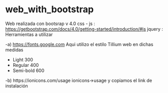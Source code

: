 # web_with_bootstrap
Web realizada con bootsrap v 4.0
css - js : https://getbootstrap.com/docs/4.0/getting-started/introduction/#js
jquery : <link rel="stylesheet" href="https://maxcdn.bootstrapcdn.com/bootstrap/4.0.0/css/bootstrap.min.css" integrity="sha384-Gn5384xqQ1aoWXA+058RXPxPg6fy4IWvTNh0E263XmFcJlSAwiGgFAW/dAiS6JXm" crossorigin="anonymous">
Herramientas a utilizar

-a) https://fonts.google.com
  Aqui utilizo el estilo Tillium web en dichas medidas <br>
  <ul>
  <li>Light 300</li>
  <li>Regular 400</li>
  <li>Semi-bold 600</li>
  </ul>
  -b) https://ionicons.com/usage
    ionicons->usage y copiamos el link de instalación <br>
         <a href="#"><script src="https://unpkg.com/ionicons@5.4.0/dist/ionicons.js"></script>
         </a>
      
      
      
